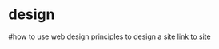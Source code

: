 # design
#how to use web design principles to design a site 
[link to site](https://www.canva.com/design/DAFunPhNx08/aIQw2lRerwWeA4pDP2ixqQ/view?website#4:luxewood)
